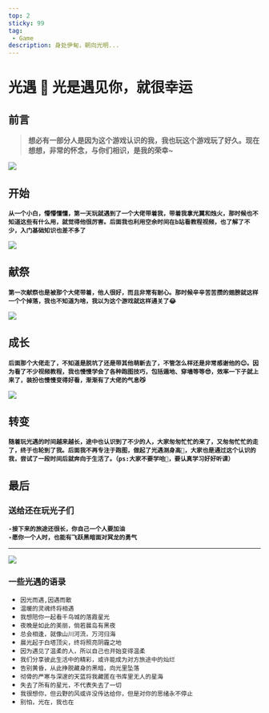 ```yaml
---
top: 2
sticky: 99
tag:
 - Game
description: 身处伊甸，朝向光明...
---
```


# 光遇 👻 光是遇见你，就很幸运

## 前言
> **想必有一部分人是因为这个游戏认识的我，我也玩这个游戏玩了好久。现在想想，非常的怀念，与你们相识，是我的荣幸~**

![](https://friend-z.gitee.io/drawing-bed/images/game/light-meet-02.webp)

## 开始
**`从一个小白，懵懵懂懂，第一天玩就遇到了一个大佬带着我，带着我拿光翼和烛火，那时候也不知道这些有什么用，就觉得他很厉害。后面我也利用空余时间在b站看教程视频，也了解了不少，入门基础知识也差不多了`**  

![](https://friend-z.gitee.io/drawing-bed/images/game/light-meet-03.jpg)


## 献祭
**`第一次献祭也是被那个大佬带着，他人很好，而且非常有耐心。那时候辛辛苦苦攒的翅膀就这样一个个掉落，我也不知道为啥，我以为这个游戏就这样通关了😂`**

![](https://friend-z.gitee.io/drawing-bed/images/game/light-meet-04.jpg)

## 成长
**`后面那个大佬走了，不知道是脱坑了还是带其他萌新去了，不管怎么样还是非常感谢他的😊。因为看了不少视频教程，我也慢慢学会了各种跑图技巧，包括遁地、穿墙等等😎，效率一下子就上来了，装扮也慢慢变得好看，渐渐有了大佬的气息😼`**

![](https://friend-z.gitee.io/drawing-bed/images/game/light-meet-01.webp)


## 转变
**`随着玩光遇的时间越来越长，途中也认识到了不少的人，大家匆匆忙忙的来了，又匆匆忙忙的走了，终于也轮到了我。后面我不再专注于跑图，做起了光遇测身高🤫，大家也是通过这个认识的我，尝试了一段时间后就奔向于生活了。（ps:大家不要学哈🫡，要认真学习好好听课）`**

## 最后
### 送给还在玩光子们
**`-接下来的旅途还很长，你自己一个人要加油`**  
**`-愿你一个人时，也能有飞跃黑暗面对冥龙的勇气`**  
<hr>  

![](https://friend-z.gitee.io/drawing-bed/images/game/light-meet-05.webp)

### 一些光遇的语录
* `因光而遇,因遇而散`
* `温暖的灵魂终将相遇`
* `我想陪你一起看千鸟城的落霞星光`
* `夜晚是如此的美丽，倘若晨岛有黑夜`
* `总会相逢，就像山川河流，万河归海`
* `晨光起于白塔顶尖，终将照亮阴霾之地`
* `因为遇见了温柔的人，所以自己也开始变得温柔`
* `我们分享彼此生活中的精彩，或许能成为对方旅途中的灿烂`
* `告别黄昏，从此挣脱藏身的黑暗，向光里坠落`
* `彻骨的严寒与深邃的天蓝将我藏匿在书库里无人的星海`
* `失去了所有的星光，不代表失去了一切`
* `我很想你，但云野的风或许没传达给你，但是对你的思绪永不停止`
* `别怕，光在，我也在`
